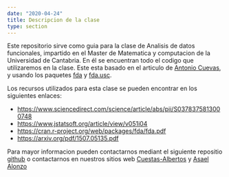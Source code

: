 ```yaml
---
date: "2020-04-24"
title: Descripcion de la clase
type: section
---
```


Este repositorio sirve como guia para la clase de Analisis de datos funcionales, impartido en el Master de Matematica y computacion de la Universidad de Cantabria. En él se encuentran todo el codigo que utilizaremos en la clase. Este esta basado en el articulo de [Antonio Cuevas](https://www.sciencedirect.com/science/article/abs/pii/S0378375813000748), y usando los paquetes [fda](https://cran.r-project.org/web/packages/fda/index.html) y [fda.usc](https://www.jstatsoft.org/article/view/v051i04).

Los recursos utilizados para esta clase se pueden encontrar en los siguientes enlaces:

* https://www.sciencedirect.com/science/article/abs/pii/S0378375813000748
* https://www.jstatsoft.org/article/view/v051i04
* https://cran.r-project.org/web/packages/fda/fda.pdf
* https://arxiv.org/pdf/1507.05135.pdf


Para mayor informacion pueden contactarnos mediant el siguiente repositio [github](https://github.com/asael697) o contactarnos en nuestros sitios web [Cuestas-Albertos](https://personales.unican.es/cuestaj/) y [Asael Alonzo](https://statsla.netlify.app/)

